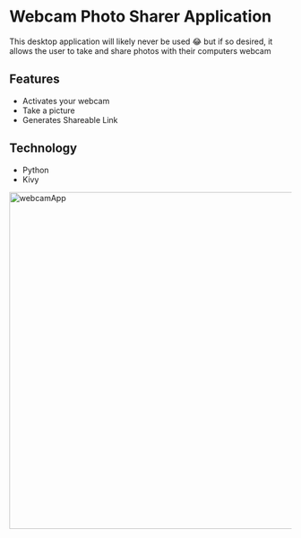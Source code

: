 <h1>Webcam Photo Sharer Application</h1>

<p>This desktop application will likely never be used 😂 but if so desired, it allows the user to take and share photos with their computers webcam</p>

<h2>
  Features
</h2>

* Activates your webcam 
* Take a picture 
* Generates Shareable Link
 
<h2>
  Technology
</h2>

* Python
* Kivy

  
<img width="600" alt="webcamApp" src="https://github.com/PaisleyPython/webcamApp/assets/148840962/15b3a19b-975e-4a34-83af-353b9843709c">
